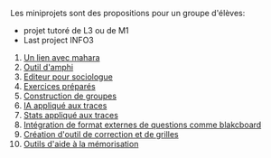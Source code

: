 
Les miniprojets sont des propositions pour un groupe d'élèves:
- projet tutoré de L3 ou de M1 
- Last project INFO3 


1. [Un lien avec mahara](portfolio.md)  
1. [Outil d'amphi](votar.md)  
1. [Editeur pour sociologue](editorforphd.md)  
1. [Exercices préparés](prepared.md)
1. [Construction de groupes](groupegenerator.md)
1. [IA appliqué aux traces](iatrace.md)
1. [Stats appliqué aux traces](stats.md)
1. [Intégration de format externes de questions  comme blakcboard](blackboard.md)
1. [Création d'outil de correction et de grilles](corrections.md)
1. [Outils d'aide à la mémorisation](quizlet.md)

